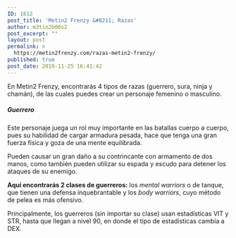 ```yaml
---
ID: 1812
post_title: 'Metin2 Frenzy &#8211; Razas'
author: m3tin2b00s2
post_excerpt: ""
layout: post
permalink: >
  https://metin2frenzy.com/razas-metin2-frenzy/
published: true
post_date: 2019-11-25 16:41:42
---
```

En Metin2 Frenzy, encontrarás 4 tipos de razas (guerrero, sura, ninja y chamán), de las cuales puedes crear un personaje femenino o masculino.
<h5>Guerrero</h5>
Este personaje juega un rol muy importante en las batallas cuerpo a cuerpo, pues su habilidad de cargar armadura pesada, hace que tenga una gran fuerza física y goza de una mente equilibrada.

Pueden causar un gran daño a su contrincante con armamento de dos manos, como también pueden utilizar su espada y escudo para detener los ataques de su enemigo.

<strong>Aquí encontrarás 2 clases de guerreros:</strong> los <em>mental warriors</em> o de tanque, que tienen una defensa inquebrantable y los <em>body warriors</em>, cuyo método de pelea es más ofensivo.

Principalmente, los guerreros (sin importar su clase) usan estadísticas VIT y STR, hasta que llegan a nivel 90, en donde el tipo de estadísticas cambia a DEX.